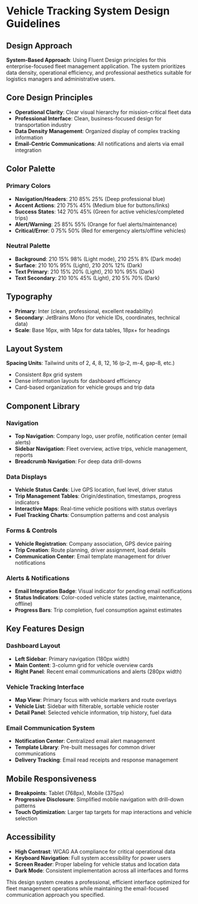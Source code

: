 # Vehicle Tracking System Design Guidelines

## Design Approach
**System-Based Approach**: Using Fluent Design principles for this enterprise-focused fleet management application. The system prioritizes data density, operational efficiency, and professional aesthetics suitable for logistics managers and administrative users.

## Core Design Principles
- **Operational Clarity**: Clear visual hierarchy for mission-critical fleet data
- **Professional Interface**: Clean, business-focused design for transportation industry
- **Data Density Management**: Organized display of complex tracking information
- **Email-Centric Communications**: All notifications and alerts via email integration

## Color Palette

### Primary Colors
- **Navigation/Headers**: 210 85% 25% (Deep professional blue)
- **Accent Actions**: 210 75% 45% (Medium blue for buttons/links)
- **Success States**: 142 70% 45% (Green for active vehicles/completed trips)
- **Alert/Warning**: 25 85% 55% (Orange for fuel alerts/maintenance)
- **Critical/Error**: 0 75% 50% (Red for emergency alerts/offline vehicles)

### Neutral Palette
- **Background**: 210 15% 98% (Light mode), 210 25% 8% (Dark mode)
- **Surface**: 210 10% 95% (Light), 210 20% 12% (Dark)
- **Text Primary**: 210 15% 20% (Light), 210 10% 95% (Dark)
- **Text Secondary**: 210 10% 45% (Light), 210 5% 70% (Dark)

## Typography
- **Primary**: Inter (clean, professional, excellent readability)
- **Secondary**: JetBrains Mono (for vehicle IDs, coordinates, technical data)
- **Scale**: Base 16px, with 14px for data tables, 18px+ for headings

## Layout System
**Spacing Units**: Tailwind units of 2, 4, 8, 12, 16 (p-2, m-4, gap-8, etc.)
- Consistent 8px grid system
- Dense information layouts for dashboard efficiency
- Card-based organization for vehicle groups and trip data

## Component Library

### Navigation
- **Top Navigation**: Company logo, user profile, notification center (email alerts)
- **Sidebar Navigation**: Fleet overview, active trips, vehicle management, reports
- **Breadcrumb Navigation**: For deep data drill-downs

### Data Displays
- **Vehicle Status Cards**: Live GPS location, fuel level, driver status
- **Trip Management Tables**: Origin/destination, timestamps, progress indicators
- **Interactive Maps**: Real-time vehicle positions with status overlays
- **Fuel Tracking Charts**: Consumption patterns and cost analysis

### Forms & Controls
- **Vehicle Registration**: Company association, GPS device pairing
- **Trip Creation**: Route planning, driver assignment, load details
- **Communication Center**: Email template management for driver notifications

### Alerts & Notifications
- **Email Integration Badge**: Visual indicator for pending email notifications
- **Status Indicators**: Color-coded vehicle states (active, maintenance, offline)
- **Progress Bars**: Trip completion, fuel consumption against estimates

## Key Features Design

### Dashboard Layout
- **Left Sidebar**: Primary navigation (180px width)
- **Main Content**: 3-column grid for vehicle overview cards
- **Right Panel**: Recent email communications and alerts (280px width)

### Vehicle Tracking Interface
- **Map View**: Primary focus with vehicle markers and route overlays
- **Vehicle List**: Sidebar with filterable, sortable vehicle roster
- **Detail Panel**: Selected vehicle information, trip history, fuel data

### Email Communication System
- **Notification Center**: Centralized email alert management
- **Template Library**: Pre-built messages for common driver communications
- **Delivery Tracking**: Email read receipts and response management

## Mobile Responsiveness
- **Breakpoints**: Tablet (768px), Mobile (375px)
- **Progressive Disclosure**: Simplified mobile navigation with drill-down patterns
- **Touch Optimization**: Larger tap targets for map interactions and vehicle selection

## Accessibility
- **High Contrast**: WCAG AA compliance for critical operational data
- **Keyboard Navigation**: Full system accessibility for power users
- **Screen Reader**: Proper labeling for vehicle status and location data
- **Dark Mode**: Consistent implementation across all interfaces and forms

This design system creates a professional, efficient interface optimized for fleet management operations while maintaining the email-focused communication approach you specified.